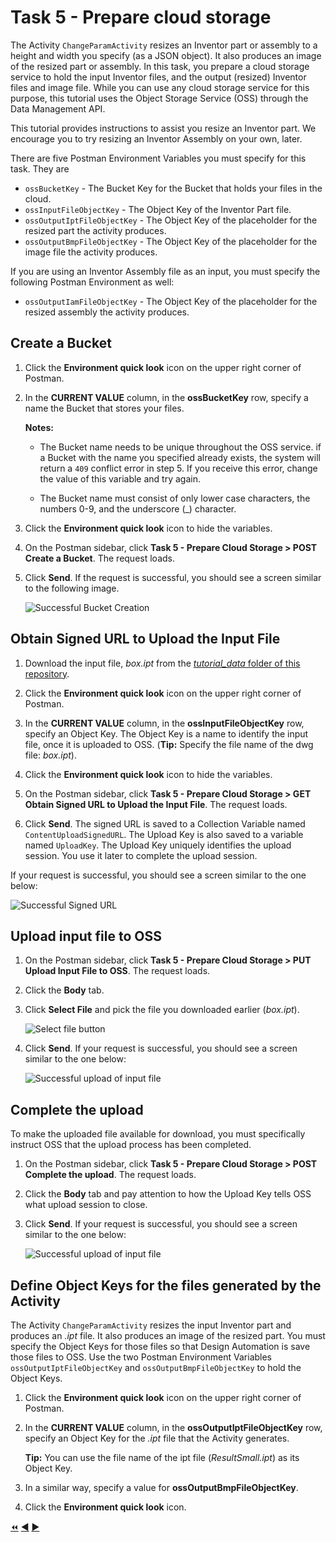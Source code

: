 # Task 5 - Prepare cloud storage

The Activity `ChangeParamActivity` resizes an Inventor part or assembly to a height and width you specify (as a JSON object). It also produces an image of the resized part or assembly. In this task, you prepare a cloud storage service to hold the input Inventor files, and the output (resized) Inventor files and image file. While you can use any cloud storage service for this purpose, this tutorial uses the Object Storage Service (OSS) through the Data Management API.

This tutorial provides instructions to assist you resize an Inventor part. We encourage you to try resizing an Inventor Assembly on your own, later.

There are five Postman Environment Variables you must specify for this task. They are
- `ossBucketKey` - The Bucket Key for the Bucket that holds your files in the cloud.
- `ossInputFileObjectKey` - The Object Key of the Inventor Part file.
- `ossOutputIptFileObjectKey` - The Object Key of the placeholder for the resized part the activity produces.
- `ossOutputBmpFileObjectKey` - The Object Key of the placeholder for the image file the activity produces.

If you are using an Inventor Assembly file as an input, you must specify the following Postman Environment as well:

- `ossOutputIamFileObjectKey` - The Object Key of the placeholder for the resized assembly the activity produces.


## Create a Bucket

1. Click the **Environment quick look** icon on the upper right corner of Postman.

2. In the **CURRENT VALUE** column, in the **ossBucketKey** row, specify a name the Bucket that stores your files.

    **Notes:**  
    - The Bucket name needs to be unique throughout the OSS service. if a Bucket with the name you specified already exists, the system will return a `409` conflict error in step 5. If you receive this error, change the value of this variable and try again.

    - The Bucket name must consist of only lower case characters, the numbers 0-9, and the underscore (_) character.

3. Click the **Environment quick look** icon to hide the variables.

4. On the Postman sidebar, click **Task 5 - Prepare Cloud Storage > POST Create a Bucket**. The request loads.

5. Click **Send**. If the request is successful, you should see a screen similar to the following image.

    ![Successful Bucket Creation](../images/task5-sucessfull_bucket_creation.png "Successful Bucket Creation")

## Obtain Signed URL to Upload the Input File

1. Download the input file, *box.ipt* from the [*tutorial_data* folder of this repository](../tutorial_data).

2. Click the **Environment quick look** icon on the upper right corner of Postman.

3. In the **CURRENT VALUE** column, in the **ossInputFileObjectKey** row, specify an Object Key. The Object Key is a name to identify the input file, once it is uploaded to OSS. (**Tip:** Specify the file name of the dwg file: *box.ipt*).

4. Click the **Environment quick look** icon to hide the variables.

5. On the Postman sidebar, click **Task 5 - Prepare Cloud Storage > GET Obtain Signed URL to Upload the Input File**. The request loads.

6. Click **Send**. The signed URL is saved to a Collection Variable named `ContentUploadSignedURL`. The Upload Key is also saved to a variable named `UploadKey`. The Upload Key uniquely identifies the upload session. You use it later to complete the upload session.

If your request is successful, you should see a screen similar to the one below:

![Successful Signed URL](../images/task5-sucessfull_signed_url.png "Successful Signed URL Creation")

## Upload input file to OSS

1. On the Postman sidebar, click **Task 5 - Prepare Cloud Storage > PUT Upload Input File to OSS**. The request loads.

2. Click the **Body** tab.

7. Click **Select File** and pick the file you downloaded earlier (*box.ipt*).

    ![Select file button](../images/task5-select_files_button.png "Select file button")

8. Click **Send**. If your request is successful, you should see a screen similar to the one below:

    ![Successful upload of input file](../images/task5-successful_upload.png "Successful upload of input file")

## Complete the upload

To make the uploaded file available for download, you must specifically instruct OSS that the upload process has been completed.

1. On the Postman sidebar, click **Task 5 - Prepare Cloud Storage > POST Complete the upload**. The request loads.

2. Click the **Body** tab and pay attention to how the Upload Key tells OSS what upload session to close.

3. Click **Send**. If your request is successful, you should see a screen similar to the one below:

    ![Successful upload of input file](../images/task5-signed_uploadurl_01.png "Successful upload of input file")

## Define Object Keys for the files generated by the Activity

The Activity `ChangeParamActivity` resizes the input Inventor part and produces an *.ipt* file. It also produces an image of the resized part. You must specify the Object Keys for those files so that Design Automation is save those files to OSS.  Use the two Postman Environment Variables  `ossOutputIptFileObjectKey` and `ossOutputBmpFileObjectKey` to hold the Object Keys.

1. Click the **Environment quick look** icon on the upper right corner of Postman.

2. In the **CURRENT VALUE** column, in the **ossOutputIptFileObjectKey** row, specify an Object Key for the *.ipt* file that the Activity generates.

   **Tip:** You can use the file name of the ipt file (*ResultSmall.ipt*) as its Object Key.

3. In a similar way, specify a value for **ossOutputBmpFileObjectKey**.

4. Click the **Environment quick look** icon.

[:rewind:](../readme.md "readme.md") [:arrow_backward:](task-4.md "Previous task") [:arrow_forward:](task-6.md "Next task")
